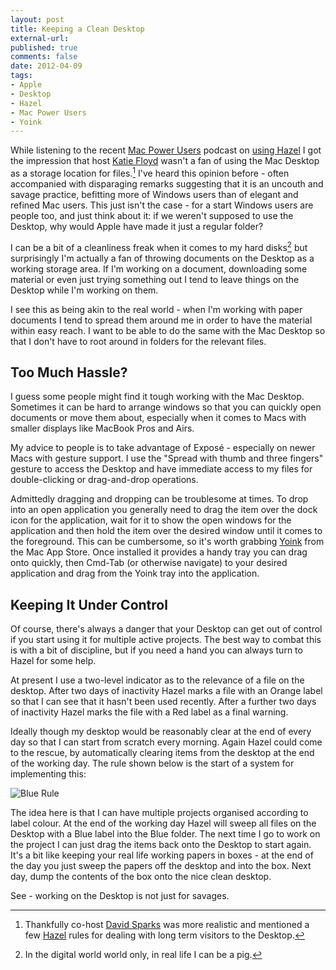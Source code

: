 ```yaml
---
layout: post
title: Keeping a Clean Desktop
external-url: 
published: true
comments: false
date: 2012-04-09
tags:
- Apple
- Desktop
- Hazel
- Mac Power Users
- Yoink
---
```


While listening to the recent [Mac Power Users][] podcast on [using Hazel][] I got the impression that host [Katie Floyd][] wasn't a fan of using the Mac Desktop as a storage location for files.[^1] I've heard this opinion before - often accompanied with disparaging remarks suggesting that it is an uncouth and savage practice, befitting more of Windows users than of elegant and refined Mac users. This just isn't the case - for a start Windows users are people too, and just think about it: if we weren't supposed to use the Desktop, why would Apple have made it just a regular folder?

I can be a bit of a cleanliness freak when it comes to my hard disks[^2] but surprisingly I'm actually a fan of throwing documents on the Desktop as a working storage area. If I'm working on a document, downloading some material or even just trying something out I tend to leave things on the Desktop while I'm working on them.

I see this as being akin to the real world - when I'm working with paper documents I tend to spread them around me in order to have the material within easy reach. I want to be able to do the same with the Mac Desktop so that I don't have to root around in folders for the relevant files.

## Too Much Hassle?

I guess some people might find it tough working with the Mac Desktop. Sometimes it can be hard to arrange windows so that you can quickly open documents or move them about, especially when it comes to Macs with smaller displays like MacBook Pros and Airs.

My advice to people is to take advantage of Exposé - especially on newer Macs with gesture support. I use the "Spread with thumb and three fingers" gesture to access the Desktop and have immediate access to my files for double-clicking or drag-and-drop operations.

Admittedly dragging and dropping can be troublesome at times. To drop into an open application you generally need to drag the item over the dock icon for the application, wait for it to show the open windows for the application and then hold the item over the desired window until it comes to the foreground. This can be cumbersome, so it's worth grabbing [Yoink][] from the Mac App Store. Once installed it provides a handy tray you can drag onto quickly, then Cmd-Tab (or otherwise navigate) to your desired application and drag from the Yoink tray into the application.

## Keeping It Under Control

Of course, there's always a danger that your Desktop can get out of control if you start using it for multiple active projects. The best way to combat this is with a bit of discipline, but if you need a hand you can always turn to Hazel for some help.

At present I use a two-level indicator as to the relevance of a file on the desktop. After two days of inactivity Hazel marks a file with an Orange label so that I can see that it hasn't been used recently. After a further two days of inactivity Hazel marks the file with a Red label as a final warning.

Ideally though my desktop would be reasonably clear at the end of every day so that I can start from scratch every morning. Again Hazel could come to the rescue, by automatically clearing items from the desktop at the end of the working day. The rule shown below is the start of a system for implementing this:

![Blue Rule](http://content.chatswood.org.uk/photo/2012/04/blue_rule.png)

The idea here is that I can have multiple projects organised according to label colour. At the end of the working day Hazel will sweep all files on the Desktop with a Blue label into the Blue folder. The next time I go to work on the project I can just drag the items back onto the Desktop to start again. It's a bit like keeping your real life working papers in boxes - at the end of the day you just sweep the papers off the desktop and into the box. Next day, dump the contents of the box onto the nice clean desktop.

See - working on the Desktop is not just for savages.

[Mac Power Users]: http://macpowerusers.com/
[using Hazel]: http://macpowerusers.com/2012/04/mpu-79-hazel-3-0/
[Katie Floyd]: http://www.katiefloyd.me/
[David Sparks]: http://www.macsparky.com/
[Hazel]: http://www.noodlesoft.com/hazel.php
[Yoink]: http://www.eternalstorms.at/yoink/

[^1]:  Thankfully co-host [David Sparks][] was more realistic and mentioned a few [Hazel][] rules for dealing with long term visitors to the Desktop.

[^2]: In the digital world world only, in real life I can be a pig.
